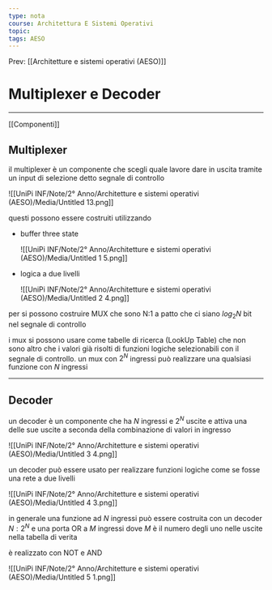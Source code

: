 ```yaml
---
type: nota
course: Architettura E Sistemi Operativi
topic: 
tags: AESO
---
```


Prev: [[Architetture e sistemi operativi (AESO)]]

# Multiplexer e Decoder
---
[[Componenti]]
## Multiplexer

il multiplexer è un componente che scegli quale lavore dare in uscita tramite un input di selezione detto segnale di controllo

![[UniPi INF/Note/2° Anno/Architetture e sistemi operativi (AESO)/Media/Untitled 13.png]]

questi possono essere costruiti utilizzando

- buffer three state

   ![[UniPi INF/Note/2° Anno/Architetture e sistemi operativi (AESO)/Media/Untitled 1 5.png]]

- logica a due livelli

    ![[UniPi INF/Note/2° Anno/Architetture e sistemi operativi (AESO)/Media/Untitled 2 4.png]]


per si possono costruire MUX che sono N:1 a patto che ci siano $log_2N$ bit nel segnale di controllo

i mux si possono usare come tabelle di ricerca (LookUp Table) che non sono altro che i valori già risolti di funzioni logiche selezionabili con il segnale di controllo. un mux con $2^N$ ingressi può realizzare una qualsiasi funzione con $N$ ingressi

---

## Decoder

un decoder è un componente che ha $N$ ingressi e $2^N$ uscite e attiva una delle sue uscite a seconda della combinazione di valori in ingresso

![[UniPi INF/Note/2° Anno/Architetture e sistemi operativi (AESO)/Media/Untitled 3 4.png]]

un decoder può essere usato per realizzare funzioni logiche come se fosse una rete a due livelli

![[UniPi INF/Note/2° Anno/Architetture e sistemi operativi (AESO)/Media/Untitled 4 3.png]]

in generale una funzione ad $N$  ingressi può essere costruita con un decoder $N:2^N$ e una porta OR a $M$ ingressi dove $M$ è il numero degli uno nelle uscite nella tabella di verita

è realizzato con NOT e AND

![[UniPi INF/Note/2° Anno/Architetture e sistemi operativi (AESO)/Media/Untitled 5 1.png]]